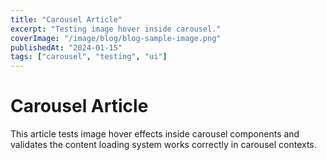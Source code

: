 ```yaml
---
title: "Carousel Article"
excerpt: "Testing image hover inside carousel."
coverImage: "/image/blog/blog-sample-image.png"
publishedAt: "2024-01-15"
tags: ["carousel", "testing", "ui"]
---
```


# Carousel Article

This article tests image hover effects inside carousel components and validates the content loading system works correctly in carousel contexts.